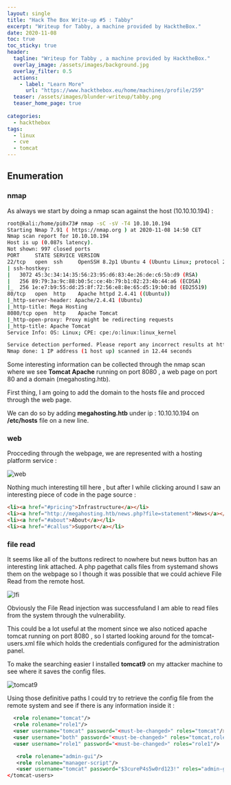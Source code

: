 ```yaml
---
layout: single
title: "Hack The Box Write-up #5 : Tabby"
excerpt: "Writeup for Tabby, a machine provided by HacktheBox."
date: 2020-11-08
toc: true
toc_sticky: true
header:
  tagline: "Writeup for Tabby , a machine provided by HacktheBox."
  overlay_image: /assets/images/background.jpg
  overlay_filter: 0.5
  actions:
    - label: "Learn More"
      url: "https://www.hackthebox.eu/home/machines/profile/259"
  teaser: /assets/images/blunder-writeup/tabby.png
  teaser_home_page: true
  
categories:
  - hackthebox
tags:  
  - linux
  - cve
  - tomcat
---
```



## Enumeration

### nmap
As always we start by doing a nmap scan against the host (10.10.10.194) :

```sh
root@kali:/home/pi0x73# nmap -sC -sV -T4 10.10.10.194
Starting Nmap 7.91 ( https://nmap.org ) at 2020-11-08 14:50 CET
Nmap scan report for 10.10.10.194
Host is up (0.087s latency).
Not shown: 997 closed ports
PORT     STATE SERVICE VERSION
22/tcp   open  ssh     OpenSSH 8.2p1 Ubuntu 4 (Ubuntu Linux; protocol 2.0)
| ssh-hostkey: 
|   3072 45:3c:34:14:35:56:23:95:d6:83:4e:26:de:c6:5b:d9 (RSA)
|   256 89:79:3a:9c:88:b0:5c:ce:4b:79:b1:02:23:4b:44:a6 (ECDSA)
|_  256 1e:e7:b9:55:dd:25:8f:72:56:e8:8e:65:d5:19:b0:8d (ED25519)
80/tcp   open  http    Apache httpd 2.4.41 ((Ubuntu))
|_http-server-header: Apache/2.4.41 (Ubuntu)
|_http-title: Mega Hosting
8080/tcp open  http    Apache Tomcat
|_http-open-proxy: Proxy might be redirecting requests
|_http-title: Apache Tomcat
Service Info: OS: Linux; CPE: cpe:/o:linux:linux_kernel

Service detection performed. Please report any incorrect results at https://nmap.org/submit/ .
Nmap done: 1 IP address (1 host up) scanned in 12.44 seconds
```

Some interesting information can be collected through the nmap scan where we see **Tomcat Apache** running on port 8080 , a web page on port 80 and a domain (megahosting.htb).

First thing, I am going to add the domain to the hosts file and procced through the web page.

We can do so by adding **megahosting.htb** under ip : 10.10.10.194 on **/etc/hosts** file on a new line.

### web

Procceding through the webpage, we are represented with a hosting platform service :

![web](githuburl)

Nothing much interesting till here , but after I while clicking around I saw an interesting piece of code in the page source : 

```html
<li><a href="#pricing">Infrastructure</a></li>
<li><a href="http://megahosting.htb/news.php?file=statement">News</a></li>
<li><a href="#about">About</a></li>
<li><a href="#callus">Support</a></li>
```

### file read

It seems like all of the buttons redirect to nowhere but news button has an interesting link attached. 
A php pagethat calls files from systemand shows them on the webpage so I though it was possible that we could achieve File Read from the remote host.

![lfi](githuburl)

Obviously the File Read injection was successfuland I am able to read files from the system through the vulnerability. 

This could be a lot useful at the moment since we also noticed apache tomcat running on port 8080 , so I started looking around for the tomcat-users.xml file which holds the credentials configured for the administration panel.

To make the searching easier I installed **tomcat9** on my attacker machine to see where it saves the config files.

![tomcat9](githuburl)

Using those definitive paths I could try to retrieve the config file from the remote system and see if there is any information inside it :

```xml
  <role rolename="tomcat"/>
  <role rolename="role1"/>
  <user username="tomcat" password="<must-be-changed>" roles="tomcat"/>
  <user username="both" password="<must-be-changed>" roles="tomcat,role1"/>
  <user username="role1" password="<must-be-changed>" roles="role1"/>

   <role rolename="admin-gui"/>
   <role rolename="manager-script"/>
   <user username="tomcat" password="$3cureP4s5w0rd123!" roles="admin-gui,manager-script"/>
</tomcat-users>
```
